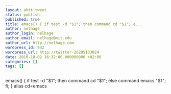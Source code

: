 ```yaml
---
layout: aktt_tweet
status: publish
published: true
title: emacs() { if test -d "$1"; then command cd "$1"; e...
author: nelhage
author_login: nelhage
author_email: nelhage@mit.edu
author_url: http://nelhage.com
wordpress_id: 942
wordpress_url: http://twitter-26205133024
date: 2010-10-02 16:32:06.000000000 +02:00
categories: []
tags: []
---
```

emacs() { if test -d "$1"; then command cd "$1"; else command emacs "$1"; fi; } alias cd=emacs
